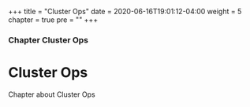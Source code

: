 +++
title = "Cluster Ops"
date = 2020-06-16T19:01:12-04:00
weight = 5
chapter = true
pre = "<b></b>"
+++

### Chapter Cluster Ops

# Cluster Ops

Chapter about Cluster Ops